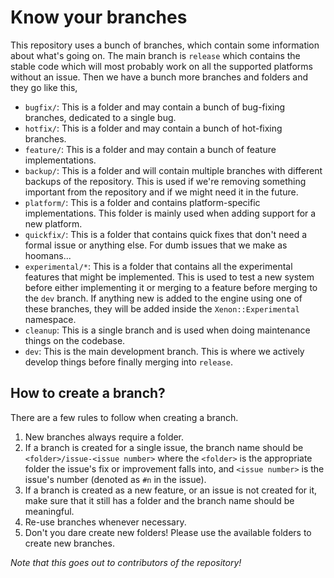 # Know your branches

This repository uses a bunch of branches, which contain some information about what's going on. The main branch is `release` which contains the stable code which will most probably work on all the supported platforms without an issue. Then we have a bunch more branches and folders and they go like this,

* `bugfix/`: This is a folder and may contain a bunch of bug-fixing branches, dedicated to a single bug.
* `hotfix/`: This is a folder and may contain a bunch of hot-fixing branches.
* `feature/`: This is a folder and may contain a bunch of feature implementations.
* `backup/`: This is a folder and will contain multiple branches with different backups of the repository. This is used if we're removing something important from the repository and if we might need it in the future.
* `platform/`: This is a folder and contains platform-specific implementations. This folder is mainly used when adding support for a new platform.
* `quickfix/`: This is a folder that contains quick fixes that don't need a formal issue or anything else. For dumb issues that we make as hoomans...
* `experimental/*`: This is a folder that contains all the experimental features that might be implemented. This is used to test a new system before either implementing it or merging to a feature before merging to the `dev` branch. If anything new is added to the engine using one of these branches, they will be added inside the `Xenon::Experimental` namespace.
* `cleanup`: This is a single branch and is used when doing maintenance things on the codebase.
* `dev`: This is the main development branch. This is where we actively develop things before finally merging into `release`.

## How to create a branch?

There are a few rules to follow when creating a branch.

1. New branches always require a folder.
2. If a branch is created for a single issue, the branch name should be `<folder>/issue-<issue number>` where the `<folder>` is the appropriate folder the issue's fix or improvement falls into, and `<issue number>` is the issue's number (denoted as `#n` in the issue).
3. If a branch is created as a new feature, or an issue is not created for it, make sure that it still has a folder and the branch name should be meaningful.
4. Re-use branches whenever necessary.
5. Don't you dare create new folders! Please use the available folders to create new branches.

*Note that this goes out to contributors of the repository!*
